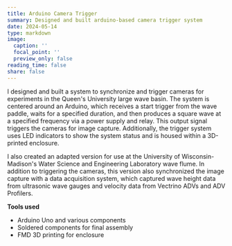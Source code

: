 ```yaml
---
title: Arduino Camera Trigger
summary: Designed and built arduino-based camera trigger system
date: 2024-05-14
type: markdown
image:
  caption: ''
  focal_point: ''
  preview_only: false
reading_time: false
share: false
---
```


I designed and built a system to synchronize and trigger cameras for experiments in the Queen's University large wave basin. The system is centered around an Arduino, which receives a start trigger from the wave paddle, waits for a specified duration, and then produces a square wave at a specified frequency via a power supply and relay. This output signal triggers the cameras for image capture. Additionally, the trigger system uses LED indicators to show the system status and is housed within a 3D-printed enclosure.

I also created an adapted version for use at the University of Wisconsin-Madison's Water Science and Engineering Laboratory wave flume. In addition to triggering the cameras, this version also synchronized the image capture with a data acquisition system, which captured wave height data from ultrasonic wave gauges and velocity data from Vectrino ADVs and ADV Profilers.

**Tools used**
- Arduino Uno and various components
- Soldered components for final assembly
- FMD 3D printing for enclosure
